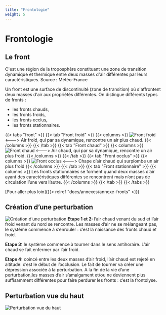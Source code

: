 ```yaml
---
title: "Frontologie"
weight: 5
---
```


# Frontologie

## Le front
C'est une région de la troposphère constituant une zone de transition dynamique et thermique entre deux masses d'air différentes par leurs caractéristiques. Source : Météo-France

Un front est une surface de discontinuité (zone de transition) où s'affrontent deux masses d'air aux propriétés différentes.
On distingue différents types de fronts :
- les fronts chauds,
- les fronts froids,
- les fronts occlus,
- les fronts stationnaires.

{{< tabs "front" >}}
{{< tab "Front froid" >}}
{{< columns >}}
![Front froid](../images/cold-front.png)
<--->
Air froid, qui par sa dynamique, rencontre un air plus chaud.
{{< /columns >}}
{{< /tab >}}
{{< tab "Front chaud" >}}
{{< columns >}}
![Front chaud](../images/hot-front.png)
<--->
Air chaud, qui par sa dynamique, rencontre un air plus froid.
{{< /columns >}}
{{< /tab >}}
{{< tab "Front occlus" >}}
{{< columns >}}
![Front occlus](../images/occlus-front.png)
<--->
Chape d’air chaud qui surplombe un air plus froid
{{< /columns >}}
{{< /tab >}}
{{< tab "Front stationnaire" >}}
{{< columns >}}
Les fronts stationnaires se forment quand deux masses d’air ayant des caractéristiques différentes se rencontrent mais n’ont pas de circulation l’une vers l’autre.
{{< /columns >}}
{{< /tab >}}
{{< /tabs >}}

[Pour aller plus loin]({{< relref "docs/annexes/annexe-fronts" >}})

## Création d’une perturbation

![Création d’une perturbation](../images/perturbation.png)
**Etape 1 et 2:** l’air chaud venant du sud et l’air froid venant du nord se rencontre. Les masses d’air ne se mélangeant pas, le système commence à s’enrouler : c’est la naissance des fronts chaud et froid.

**Etape 3:** le système commence à tourner dans le sens antihoraire. L’air chaud se fait enfermer par l’air froid.

**Etape 4:** coincé entre les deux masses d’air froid, l’air chaud est rejeté en altitude: c’est le début de l’occlusion. Le fait de tourner va créer une dépression associée à la perturbation. A la fin de la vie d’une perturbation,les masses d’air s’amalgament et/ou ne deviennent plus suffisamment différentes pour faire perdurer les fronts : c’est la frontolyse.

## Perturbation vue du haut
![Perturbation vue du haut](../images/perturbation-skyview.png)

